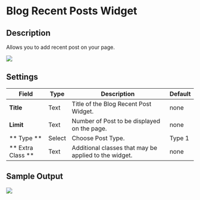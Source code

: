 # Blog Recent Posts Widget

## Description

Allows you to add recent post on your page.

![](http://transvelo.github.io/bethlehem/docs/images/vc-blog-recent-posts-settings.png)

## Settings

| Field | Type | Description | Default
| -- | -- | -- | -- |
| **Title** | Text | Title of the Blog Recent Post Widget. | none
| **Limit** | Text | Number of Post to be displayed on the page. | none
| ** Type ** | Select | Choose Post Type. |  Type 1 |
| ** Extra Class ** | Text | Additional classes that may be applied to the widget. | none

## Sample Output

![](http://transvelo.github.io/bethlehem/docs/images/vc-blog-recent-posts-output.png)
